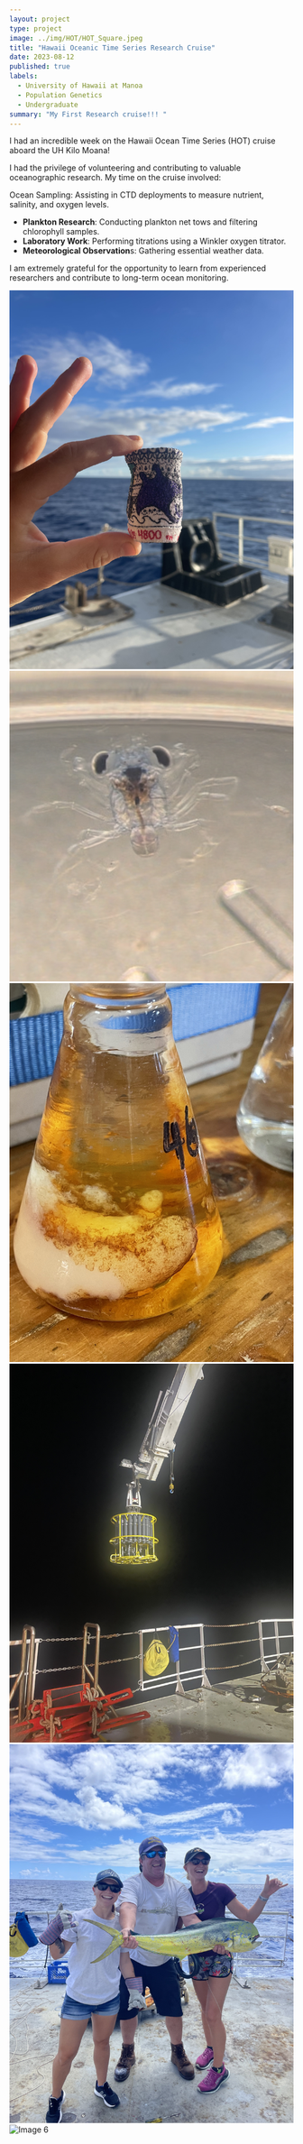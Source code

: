 ```yaml
---
layout: project
type: project
image: ../img/HOT/HOT_Square.jpeg
title: "Hawaii Oceanic Time Series Research Cruise"
date: 2023-08-12
published: true
labels:
  - University of Hawaii at Manoa
  - Population Genetics
  - Undergraduate
summary: "My First Research cruise!!! "
---
```


I had an incredible week on the Hawaii Ocean Time Series (HOT) cruise aboard the UH Kilo Moana!

I had the privilege of volunteering and contributing to valuable oceanographic research. My time on the cruise involved:

Ocean Sampling: Assisting in CTD deployments to measure nutrient, salinity, and oxygen levels.
- <b>Plankton Research</b>: Conducting plankton net tows and filtering chlorophyll samples.
- <b>Laboratory Work</b>: Performing titrations using a Winkler oxygen titrator.
- <b>Meteorological Observation</b>s: Gathering essential weather data.
  
I am extremely grateful for the opportunity to learn from experienced researchers and contribute to long-term ocean monitoring.

<div class="container">
  <div class="row">
    <div class="col-md-4">
      <img class="img-fluid" src="../img/HOT/HOT1.jpeg" alt="Image 1">
    </div>
    <div class="col-md-4">
      <img class="img-fluid" src="../img/HOT/HOT2.jpeg" alt="Image 2">
    </div>
    <div class="col-md-4">
      <img class="img-fluid" src="../img/HOT/HOT3.jpeg" alt="Image 3">
    </div>
    <div class="col-md-4">
      <img class="img-fluid" src="../img/HOT/HOT4.jpeg" alt="Image 4">
    </div>
    <div class="col-md-4">
      <img class="img-fluid" src="../img/HOT/HOT5.jpeg" alt="Image 5">
    </div>
    <div class="col-md-4">
      <img class="img-fluid" src="../img/HOT/HOT6.jpeg" alt="Image 6">
    </div>
  </div>
</div>
